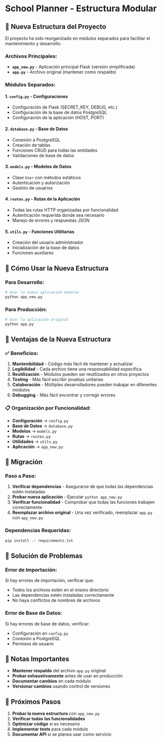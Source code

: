 # School Planner - Estructura Modular

## 📁 Nueva Estructura del Proyecto

El proyecto ha sido reorganizado en módulos separados para facilitar el mantenimiento y desarrollo:

### **Archivos Principales:**

- **`app_new.py`** - Aplicación principal Flask (versión simplificada)
- **`app.py`** - Archivo original (mantener como respaldo)

### **Módulos Separados:**

#### **1. `config.py`** - Configuraciones
- Configuración de Flask (SECRET_KEY, DEBUG, etc.)
- Configuración de la base de datos PostgreSQL
- Configuración de la aplicación (HOST, PORT)

#### **2. `database.py`** - Base de Datos
- Conexión a PostgreSQL
- Creación de tablas
- Funciones CRUD para todas las entidades
- Validaciones de base de datos

#### **3. `models.py`** - Modelos de Datos
- Clase `User` con métodos estáticos
- Autenticación y autorización
- Gestión de usuarios

#### **4. `routes.py`** - Rutas de la Aplicación
- Todas las rutas HTTP organizadas por funcionalidad
- Autenticación requerida donde sea necesario
- Manejo de errores y respuestas JSON

#### **5. `utils.py`** - Funciones Utilitarias
- Creación del usuario administrador
- Inicialización de la base de datos
- Funciones auxiliares

## 🚀 Cómo Usar la Nueva Estructura

### **Para Desarrollo:**
```bash
# Usar la nueva aplicación modular
python app_new.py
```

### **Para Producción:**
```bash
# Usar la aplicación original
python app.py
```

## 🔧 Ventajas de la Nueva Estructura

### **✅ Beneficios:**
1. **Mantenibilidad** - Código más fácil de mantener y actualizar
2. **Legibilidad** - Cada archivo tiene una responsabilidad específica
3. **Reutilización** - Módulos pueden ser reutilizados en otros proyectos
4. **Testing** - Más fácil escribir pruebas unitarias
5. **Colaboración** - Múltiples desarrolladores pueden trabajar en diferentes módulos
6. **Debugging** - Más fácil encontrar y corregir errores

### **📋 Organización por Funcionalidad:**
- **Configuración** → `config.py`
- **Base de Datos** → `database.py`
- **Modelos** → `models.py`
- **Rutas** → `routes.py`
- **Utilidades** → `utils.py`
- **Aplicación** → `app_new.py`

## 🔄 Migración

### **Paso a Paso:**
1. **Verificar dependencias** - Asegurarse de que todas las dependencias estén instaladas
2. **Probar nueva aplicación** - Ejecutar `python app_new.py`
3. **Verificar funcionalidad** - Comprobar que todas las funciones trabajen correctamente
4. **Reemplazar archivo original** - Una vez verificado, reemplazar `app.py` con `app_new.py`

### **Dependencias Requeridas:**
```bash
pip install -r requirements.txt
```

## 🐛 Solución de Problemas

### **Error de Importación:**
Si hay errores de importación, verificar que:
- Todos los archivos estén en el mismo directorio
- Las dependencias estén instaladas correctamente
- No haya conflictos de nombres de archivos

### **Error de Base de Datos:**
Si hay errores de base de datos, verificar:
- Configuración en `config.py`
- Conexión a PostgreSQL
- Permisos de usuario

## 📝 Notas Importantes

- **Mantener respaldo** del archivo `app.py` original
- **Probar exhaustivamente** antes de usar en producción
- **Documentar cambios** en cada módulo
- **Versionar cambios** usando control de versiones

## 🎯 Próximos Pasos

1. **Probar la nueva estructura** con `app_new.py`
2. **Verificar todas las funcionalidades**
3. **Optimizar código** si es necesario
4. **Implementar tests** para cada módulo
5. **Documentar API** si se planea usar como servicio
